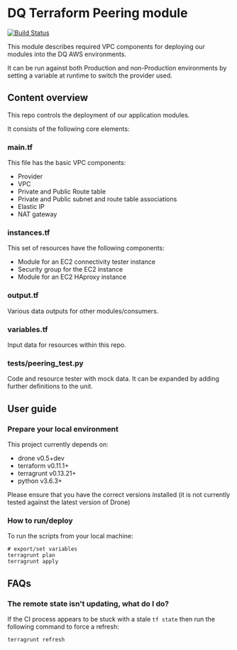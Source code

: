 # DQ Terraform Peering module

[![Build Status](https://drone.digital.homeoffice.gov.uk/api/badges/UKHomeOffice/dq-tf-peering/status.svg)](https://drone.digital.homeoffice.gov.uk/UKHomeOffice/dq-tf-peering)

This module describes required VPC components for deploying our modules into the DQ AWS environments.

It can be run against both Production and non-Production environments by setting a variable at runtime to switch the provider used.

## Content overview

This repo controls the deployment of our application modules.

It consists of the following core elements:

### main.tf

This file has the basic VPC components:
- Provider
- VPC
- Private and Public Route table
- Private and Public subnet and route table associations
- Elastic IP
- NAT gateway

### instances.tf

This set of resources have the following components:
- Module for an EC2 connectivity tester instance
- Security group for the EC2 instance
- Module for an EC2 HAproxy instance

### output.tf

Various data outputs for other modules/consumers.

### variables.tf

Input data for resources within this repo.

### tests/peering_test.py

Code and resource tester with mock data. It can be expanded by adding further definitions to the unit.

## User guide

### Prepare your local environment

This project currently depends on:

* drone v0.5+dev
* terraform v0.11.1+
* terragrunt v0.13.21+
* python v3.6.3+

Please ensure that you have the correct versions installed (it is not currently tested against the latest version of Drone)

### How to run/deploy

To run the scripts from your local machine:

```
# export/set variables
terragrunt plan
terragrunt apply
```

## FAQs

### The remote state isn't updating, what do I do?

If the CI process appears to be stuck with a stale `tf state` then run the following command to force a refresh:

```
terragrunt refresh
```
